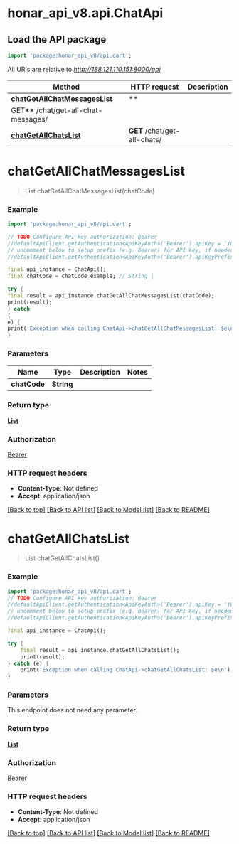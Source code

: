 # honar_api_v8.api.ChatApi

## Load the API package

```dart
import 'package:honar_api_v8/api.dart';
```

All URIs are relative to *http://188.121.110.151:8000/api*

Method | HTTP request | Description
------------- | ------------- | -------------
[**chatGetAllChatMessagesList**](ChatApi.md#chatgetallchatmessageslist) | **
GET** /chat/get-all-chat-messages/ |
[**chatGetAllChatsList**](ChatApi.md#chatgetallchatslist) | **GET** /chat/get-all-chats/ |

# **chatGetAllChatMessagesList**

> List<Message> chatGetAllChatMessagesList(chatCode)

### Example

```dart
import 'package:honar_api_v8/api.dart';

// TODO Configure API key authorization: Bearer
//defaultApiClient.getAuthentication<ApiKeyAuth>('Bearer').apiKey = 'YOUR_API_KEY';
// uncomment below to setup prefix (e.g. Bearer) for API key, if needed
//defaultApiClient.getAuthentication<ApiKeyAuth>('Bearer').apiKeyPrefix = 'Bearer';

final api_instance = ChatApi();
final chatCode = chatCode_example; // String | 

try {
final result = api_instance.chatGetAllChatMessagesList(chatCode);
print(result);
} catch
(
e) {
print('Exception when calling ChatApi->chatGetAllChatMessagesList: $e\n');
}
```

### Parameters

Name | Type | Description  | Notes
------------- | ------------- | ------------- | -------------
**chatCode** | **String**|  |

### Return type

[**List<Message>**](Message.md)

### Authorization

[Bearer](../README.md#Bearer)

### HTTP request headers

- **Content-Type**: Not defined
- **Accept**: application/json

[[Back to top]](#) [[Back to API list]](../README.md#documentation-for-api-endpoints) [[Back to Model list]](../README.md#documentation-for-models) [[Back to README]](../README.md)

# **chatGetAllChatsList**
> List<Chat> chatGetAllChatsList()



### Example
```dart
import 'package:honar_api_v8/api.dart';
// TODO Configure API key authorization: Bearer
//defaultApiClient.getAuthentication<ApiKeyAuth>('Bearer').apiKey = 'YOUR_API_KEY';
// uncomment below to setup prefix (e.g. Bearer) for API key, if needed
//defaultApiClient.getAuthentication<ApiKeyAuth>('Bearer').apiKeyPrefix = 'Bearer';

final api_instance = ChatApi();

try {
    final result = api_instance.chatGetAllChatsList();
    print(result);
} catch (e) {
    print('Exception when calling ChatApi->chatGetAllChatsList: $e\n');
}
```

### Parameters
This endpoint does not need any parameter.

### Return type

[**List<Chat>**](Chat.md)

### Authorization

[Bearer](../README.md#Bearer)

### HTTP request headers

- **Content-Type**: Not defined
- **Accept**: application/json

[[Back to top]](#) [[Back to API list]](../README.md#documentation-for-api-endpoints) [[Back to Model list]](../README.md#documentation-for-models) [[Back to README]](../README.md)

